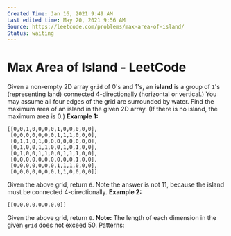 ```yaml
---
Created Time: Jan 16, 2021 9:49 AM
Last edited time: May 20, 2021 9:56 AM
Source: https://leetcode.com/problems/max-area-of-island/
Status: waiting
---
```


# Max Area of Island - LeetCode

Given a non-empty 2D array `grid` of 0's and 1's, an **island** is a group of `1`'s (representing land) connected 4-directionally (horizontal or vertical.) You may assume all four edges of the grid are surrounded by water.
Find the maximum area of an island in the given 2D array. (If there is no island, the maximum area is 0.)
**Example 1:**
```
[[0,0,1,0,0,0,0,1,0,0,0,0,0],
 [0,0,0,0,0,0,0,1,1,1,0,0,0],
 [0,1,1,0,1,0,0,0,0,0,0,0,0],
 [0,1,0,0,1,1,0,0,1,0,1,0,0],
 [0,1,0,0,1,1,0,0,1,1,1,0,0],
 [0,0,0,0,0,0,0,0,0,0,1,0,0],
 [0,0,0,0,0,0,0,1,1,1,0,0,0],
 [0,0,0,0,0,0,0,1,1,0,0,0,0]]
```
Given the above grid, return `6`. Note the answer is not 11, because the island must be connected 4-directionally.
**Example 2:**
```
[[0,0,0,0,0,0,0,0]]
```
Given the above grid, return `0`.
**Note:** The length of each dimension in the given `grid` does not exceed 50.
Patterns: 